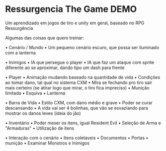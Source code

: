# Ressurgencia The Game DEMO
 Um aprendizado em jogos de tiro e unity em geral, baseado no RPG Ressurgência

Algumas das coisas que quero treinar:

• Cenário / Mundo
    • Um pequeno cenário escuro, que possa ser iluminado com a lanterna

• Inimigos
    • IA que persegue o player
    • IA que faz um ataque com sprite diferente ao se aproximar, dando tipo um dash para frente

• Player
    • Animação mudando baseado na quantidade de vida
    • Condições ao tomar dano, tal qual no sistema CXM
    • Mira se fechando pro tiro sair mais certeiro (se atirar logo que mirar, o tiro fica impreciso)
    • Munição limitada
    • Esquiva
    • Lanterna

• Barra de Vida
    • Estilo CXM, com dano médio e grave
    • Poder se curar descansando
    • A vida vai ser 4 bolinhas, que vão se esvaziando para mostrar os danos leves (ideia do jão)

• Inventário
    • Poder mexer os itens, igual Resident Evil
    • Seleção de Arma e "Armaduras"
    • Utilização de itens

• Interação com o cenário
    • Itens coletaveis
    • Documentos
    • Portas
    • munição
    • Examinar Monstros e Inimigos
    

